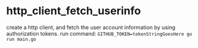 # http_client_fetch_userinfo
create a http client, and fetch the user account information by using authorization tokens.
run command:
`GITHUB_TOKEN=tokenStringGoesHere go run main.go`
